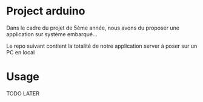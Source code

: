 # Project arduino

Dans le cadre du projet de 5ème année, nous avons du proposer une application sur système embarqué...

Le repo suivant contient la totalité de notre application server à poser sur un PC en local

# Usage

TODO LATER
